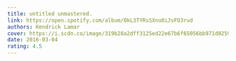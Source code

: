 ```yaml
---
title: untitled unmastered.
link: https://open.spotify.com/album/0kL3TYRsSXnu0iJvFO3rud
authors: Kendrick Lamar
cover: https://i.scdn.co/image/319b28a2dff3125ed22e67b6f65056bb971d0259
date: 2016-03-04
rating: 4.5
---
```

